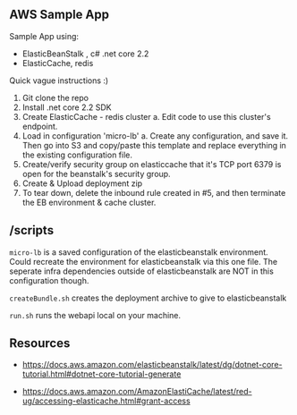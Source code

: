 ## AWS Sample App

Sample App using:
- ElasticBeanStalk , c# .net core 2.2 
- ElasticCache, redis

Quick vague instructions :) 
1. Git clone the repo
2. Install .net core 2.2 SDK
3. Create ElasticCache - redis cluster
    a. Edit code to use this cluster's endpoint.
4. Load in configuration 'micro-lb' 
    a. Create any configuration, and save it.  Then go into S3 and copy/paste this template and replace everything in the existing configuration file.
5. Create/verify security group on elasticcache that it's TCP port 6379 is open for the beanstalk's security group.
6. Create & Upload deployment zip
7. To tear down, delete the inbound rule created in #5, and then terminate the EB environment & cache cluster.

## /scripts 

`micro-lb` is a saved configuration of the elasticbeanstalk environment. Could recreate the environment for elasticbeanstalk via this one file.  The seperate infra dependencies outside of elasticbeanstalk are NOT in this configuration though.

`createBundle.sh` creates the deployment archive to give to elasticbeanstalk

`run.sh` runs the webapi local on your machine.


## Resources

* https://docs.aws.amazon.com/elasticbeanstalk/latest/dg/dotnet-core-tutorial.html#dotnet-core-tutorial-generate

* https://docs.aws.amazon.com/AmazonElastiCache/latest/red-ug/accessing-elasticache.html#grant-access

